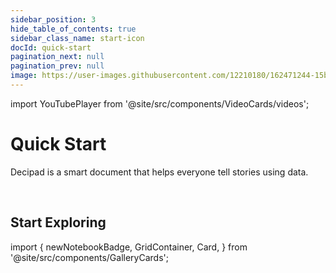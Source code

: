 ```yaml
---
sidebar_position: 3
hide_table_of_contents: true
sidebar_class_name: start-icon
docId: quick-start
pagination_next: null
pagination_prev: null
image: https://user-images.githubusercontent.com/12210180/162471244-15b6b5ba-5ed3-45ee-a6e0-475d1b018053.png
---
```


import YouTubePlayer from '@site/src/components/VideoCards/videos';

# Quick Start

Decipad is a smart document that helps everyone tell stories using data.

 <YouTubePlayer videoId="HgonzbhFWLA" thumbnailUrl="/docs/img/thumbnails/thumbnail-welcome.png" />

<br />

## Start Exploring

import {
newNotebookBadge,
GridContainer,
Card,
} from '@site/src/components/GalleryCards';

<GridContainer>
  <Card title="Templates" notebook="https://www.decipad.com/templates" description="Notebooks to get you started." />

  <Card title="Videos" notebook="/docs/videos" description="Watch quick videos on all things Decipad." />

  <Card title="Notebooks" notebook="/docs/quick-start/formulas" description="Combine numbers and narrative to share insights on data." />

  <Card title="Formulas" notebook="/docs/quick-start/formulas" description="Create quick calculations people can follow." />

  <Card title="Tables" notebook="/docs/quick-start/tables" description="Organize data and create quick calculations." />

  <Card title="Charts" notebook="/docs/quick-start/charts" description="Create quick visualizations for your data." />

  <Card title="Data Views" notebook="/docs/quick-start/data-views" description="Pivot your data to quickly highlight information." />

  <Card title="Interactive Widgets" notebook="/docs/quick-start/widgets" description="Explore data in real-time and create interactive notebooks." />

  <Card title="Inline Results" notebook="/docs/quick-start/inline-results" description="Explain results and conclusions." />

  <Card title="Data Integrations" notebook="/docs/integrations/basics" description="Quickly import data to analyze and visualize." />
</GridContainer>
